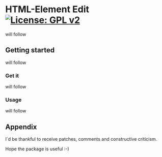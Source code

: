 # HTML-Element Edit [![License: GPL v2](https://img.shields.io/badge/License-GPL%20v2-blue.svg)](https://img.shields.io/badge/License-GPL%20v2-blue.svg)
will follow

## Getting started
will follow

### Get it
will follow

### Usage
will follow

## Appendix
I´d be thankful to receive patches, comments and constructive criticism.

Hope the package is useful :-)